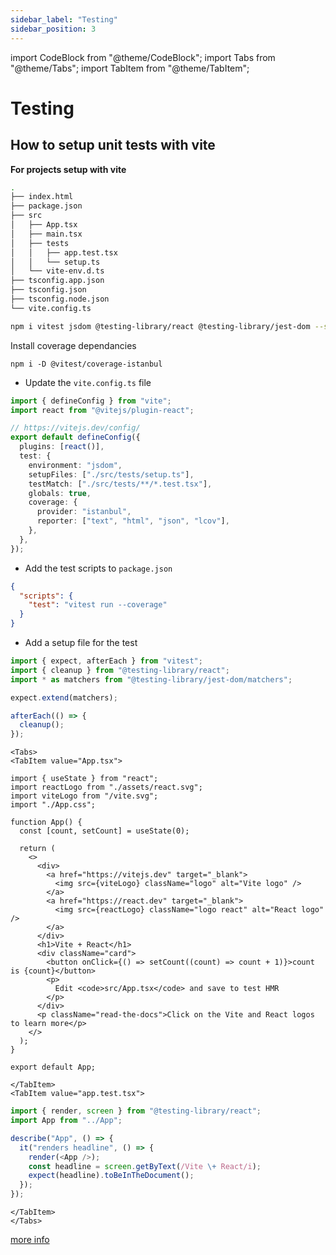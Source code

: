 ```yaml
---
sidebar_label: "Testing"
sidebar_position: 3
---
```


import CodeBlock from "@theme/CodeBlock";
import Tabs from "@theme/Tabs";
import TabItem from "@theme/TabItem";

# Testing

## How to setup unit tests with vite

**For projects setup with vite**

```bash title="Terminal"
.
├── index.html
├── package.json
├── src
│   ├── App.tsx
│   ├── main.tsx
│   ├── tests
│   │   ├── app.test.tsx
│   │   └── setup.ts
│   └── vite-env.d.ts
├── tsconfig.app.json
├── tsconfig.json
├── tsconfig.node.json
└── vite.config.ts
```

```bash title="Terminal"
npm i vitest jsdom @testing-library/react @testing-library/jest-dom --save-dev
```

Install coverage dependancies

```bahs title="Terminal"
npm i -D @vitest/coverage-istanbul
```

- Update the `vite.config.ts` file

```ts title="vite.config.ts"
import { defineConfig } from "vite";
import react from "@vitejs/plugin-react";

// https://vitejs.dev/config/
export default defineConfig({
  plugins: [react()],
  test: {
    environment: "jsdom",
    setupFiles: ["./src/tests/setup.ts"],
    testMatch: ["./src/tests/**/*.test.tsx"],
    globals: true,
    coverage: {
      provider: "istanbul",
      reporter: ["text", "html", "json", "lcov"],
    },
  },
});
```

- Add the test scripts to `package.json`

```json title="package.json"
{
  "scripts": {
    "test": "vitest run --coverage"
  }
}
```

- Add a setup file for the test

```ts title="src/tests/setup.ts"
import { expect, afterEach } from "vitest";
import { cleanup } from "@testing-library/react";
import * as matchers from "@testing-library/jest-dom/matchers";

expect.extend(matchers);

afterEach(() => {
  cleanup();
});
```

```mdx-code-block
<Tabs>
<TabItem value="App.tsx">
```

```tsx title="App.tsx"
import { useState } from "react";
import reactLogo from "./assets/react.svg";
import viteLogo from "/vite.svg";
import "./App.css";

function App() {
  const [count, setCount] = useState(0);

  return (
    <>
      <div>
        <a href="https://vitejs.dev" target="_blank">
          <img src={viteLogo} className="logo" alt="Vite logo" />
        </a>
        <a href="https://react.dev" target="_blank">
          <img src={reactLogo} className="logo react" alt="React logo" />
        </a>
      </div>
      <h1>Vite + React</h1>
      <div className="card">
        <button onClick={() => setCount((count) => count + 1)}>count is {count}</button>
        <p>
          Edit <code>src/App.tsx</code> and save to test HMR
        </p>
      </div>
      <p className="read-the-docs">Click on the Vite and React logos to learn more</p>
    </>
  );
}

export default App;
```

```mdx-code-block
</TabItem>
<TabItem value="app.test.tsx">
```

```ts title="app.test.tsx"
import { render, screen } from "@testing-library/react";
import App from "../App";

describe("App", () => {
  it("renders headline", () => {
    render(<App />);
    const headline = screen.getByText(/Vite \+ React/i);
    expect(headline).toBeInTheDocument();
  });
});
```

```mdx-code-block
</TabItem>
</Tabs>
```

[more info](https://vitest.dev/api/expect.html)